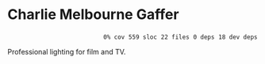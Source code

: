 # Charlie Melbourne Gaffer


<p align="right">
    <code>0% cov</code>&nbsp;
    <code>559 sloc</code>&nbsp;
    <code>22 files</code>&nbsp;
    <code>0 deps</code>&nbsp;
    <code>18 dev deps</code>
</p>

Professional lighting for film and TV.

<!-- START doctoc -->
<!-- END doctoc -->
